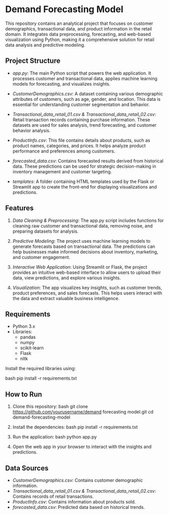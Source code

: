 # Demand Forecasting Model

This repository contains an analytical project that focuses on customer demographics, transactional data, and product information in the retail domain. It integrates data preprocessing, forecasting, and web-based visualization using Python, making it a comprehensive solution for retail data analysis and predictive modeling.

## Project Structure

- *app.py*: The main Python script that powers the web application. It processes customer and transactional data, applies machine learning models for forecasting, and visualizes insights.
  
- *CustomerDemographics.csv*: A dataset containing various demographic attributes of customers, such as age, gender, and location. This data is essential for understanding customer segmentation and behavior.

- *Transactional_data_retail_01.csv & Transactional_data_retail_02.csv*: Retail transaction records containing purchase information. These datasets are used for sales analysis, trend forecasting, and customer behavior analysis.

- *ProductInfo.csv*: This file contains details about products, such as product names, categories, and prices. It helps analyze product performance and preferences among customers.

- *forecasted_data.csv*: Contains forecasted results derived from historical data. These predictions can be used for strategic decision-making in inventory management and customer targeting.

- *templates*: A folder containing HTML templates used by the Flask or Streamlit app to create the front-end for displaying visualizations and predictions.

## Features

1. *Data Cleaning & Preprocessing*: The app.py script includes functions for cleaning raw customer and transactional data, removing noise, and preparing datasets for analysis.
  
2. *Predictive Modeling*: The project uses machine learning models to generate forecasts based on transactional data. The predictions can help businesses make informed decisions about inventory, marketing, and customer engagement.

3. *Interactive Web Application*: Using Streamlit or Flask, the project provides an intuitive web-based interface to allow users to upload their data, view predictions, and explore various insights.

4. *Visualization*: The app visualizes key insights, such as customer trends, product preferences, and sales forecasts. This helps users interact with the data and extract valuable business intelligence.

## Requirements

- Python 3.x
- Libraries: 
  - pandas
  - numpy
  - scikit-learn
  - Flask
  - nltk
  
Install the required libraries using:

bash
pip install -r requirements.txt


## How to Run

1. Clone this repository:
   bash
   git clone https://github.com/yourusername/demand forecasting model.git
   cd demand-forecasting-model
   

2. Install the dependencies:
   bash
   pip install -r requirements.txt
   

3. Run the application:
   bash
   python app.py
   

4. Open the web app in your browser to interact with the insights and predictions.

## Data Sources

- *CustomerDemographics.csv*: Contains customer demographic information.
- *Transactional_data_retail_01.csv & Transactional_data_retail_02.csv*: Contains records of retail transactions.
- *ProductInfo.csv*: Contains information about products sold.
- *forecasted_data.csv*: Predicted data based on historical trends.
